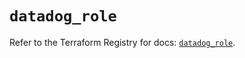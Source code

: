 # `datadog_role`

Refer to the Terraform Registry for docs: [`datadog_role`](https://registry.terraform.io/providers/datadog/datadog/3.56.0/docs/resources/role).
